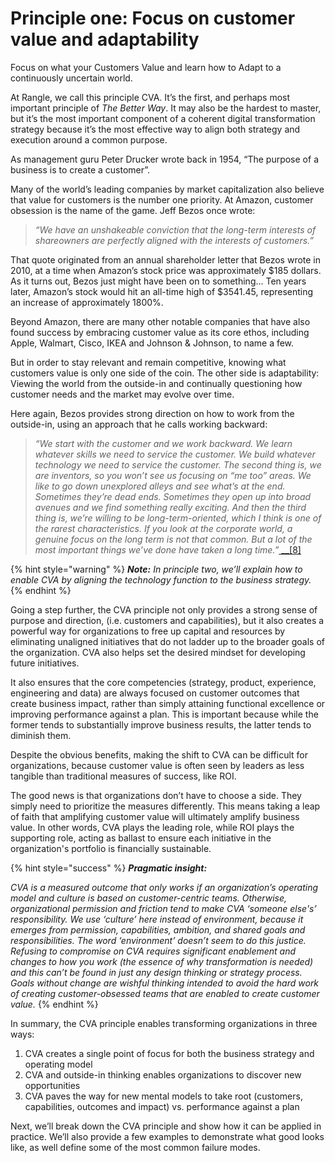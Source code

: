 # Principle one: Focus on customer value and adaptability

Focus on what your Customers Value and learn how to Adapt to a continuously uncertain world.

At Rangle, we call this principle CVA. It’s the first, and perhaps most important principle of _The Better Way_. It may also be the hardest to master, but it’s the most important component of a coherent digital transformation strategy because it’s the most effective way to align both strategy and execution around a common purpose.

As management guru Peter Drucker wrote back in 1954, “The purpose of a business is to create a customer”.

Many of the world’s leading companies by market capitalization also believe that value for customers is the number one priority. At Amazon, customer obsession is the name of the game. Jeff Bezos once wrote:

> _“We have an unshakeable conviction that the long-term interests of shareowners are perfectly aligned with the interests of customers.”_

That quote originated from an annual shareholder letter that Bezos wrote in 2010, at a time when Amazon’s stock price was approximately $185 dollars. As it turns out, Bezos just might have been on to something… Ten years later, Amazon’s stock would hit an all-time high of $3541.45, representing an increase of approximately 1800%.

Beyond Amazon, there are many other notable companies that have also found success by embracing customer value as its core ethos, including Apple, Walmart, Cisco, IKEA and Johnson & Johnson, to name a few.

But in order to stay relevant and remain competitive, knowing what customers value is only one side of the coin. The other side is adaptability: Viewing the world from the outside-in and continually questioning how customer needs and the market may evolve over time.

Here again, Bezos provides strong direction on how to work from the outside-in, using an approach that he calls working backward:

> _“We start with the customer and we work backward. We learn whatever skills we need to service the customer. We build whatever technology we need to service the customer. The second thing is, we are inventors, so you won’t see us focusing on “me too” areas. We like to go down unexplored alleys and see what’s at the end. Sometimes they’re dead ends. Sometimes they open up into broad avenues and we find something really exciting. And then the third thing is, we’re willing to be long-term-oriented, which I think is one of the rarest characteristics. If you look at the corporate world, a genuine focus on the long term is not that common. But a lot of the most important things we’ve done have taken a long time.”_[ __\[8\]](../../endnotes/endnotes-1.md)

{% hint style="warning" %}
_**Note:** In principle two, we’ll explain how to enable CVA by aligning the technology function to the business strategy._
{% endhint %}

Going a step further, the CVA principle not only provides a strong sense of purpose and direction, \(i.e. customers and capabilities\), but it also creates a powerful way for organizations to free up capital and resources by eliminating unaligned initiatives that do not ladder up to the broader goals of the organization. CVA also helps set the desired mindset for developing future initiatives.

It also ensures that the core competencies \(strategy, product, experience, engineering and data\) are always focused on customer outcomes that create business impact, rather than simply attaining functional excellence or improving performance against a plan. This is important because while the former tends to substantially improve business results, the latter tends to diminish them.

Despite the obvious benefits, making the shift to CVA can be difficult for organizations, because customer value is often seen by leaders as less tangible than traditional measures of success, like ROI.

The good news is that organizations don’t have to choose a side. They simply need to prioritize the measures differently. This means taking a leap of faith that amplifying customer value will ultimately amplify business value. In other words, CVA plays the leading role, while ROI plays the supporting role, acting as ballast to ensure each initiative in the organization's portfolio is financially sustainable.

{% hint style="success" %}
_**Pragmatic insight:**_

_CVA is a measured outcome that only works if an organization’s operating model and culture is based on customer-centric teams. Otherwise, organizational permission and friction tend to make CVA ‘someone else's’ responsibility. We use ‘culture’ here instead of environment, because it emerges from permission, capabilities, ambition, and shared goals and responsibilities. The word ‘environment’ doesn’t seem to do this justice. Refusing to compromise on CVA requires significant enablement and changes to how you work \(the essence of why transformation is needed\) and this can’t be found in just any design thinking or strategy process. Goals without change are wishful thinking intended to avoid the hard work of creating customer-obsessed teams that are enabled to create customer value._
{% endhint %}

In summary, the CVA principle enables transforming organizations in three ways:

1. CVA creates a single point of focus for both the business strategy and operating model
2. CVA and outside-in thinking enables organizations to discover new opportunities
3. CVA paves the way for new mental models to take root \(customers, capabilities, outcomes and impact\) vs. performance against a plan

Next, we’ll break down the CVA principle and show how it can be applied in practice. We’ll also provide a few examples to demonstrate what good looks like, as well define some of the most common failure modes.

